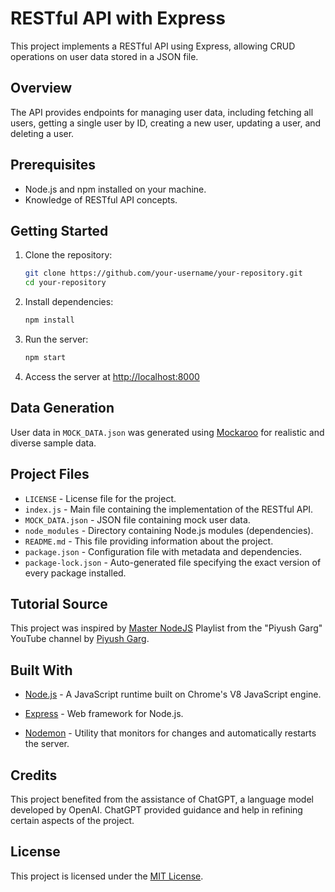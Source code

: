 # RESTful API with Express

This project implements a RESTful API using Express, allowing CRUD operations on user data stored in a JSON file.

## Overview

The API provides endpoints for managing user data, including fetching all users, getting a single user by ID, creating a new user, updating a user, and deleting a user.

## Prerequisites

- Node.js and npm installed on your machine.
- Knowledge of RESTful API concepts.

## Getting Started

1. Clone the repository:

   ```bash
   git clone https://github.com/your-username/your-repository.git
   cd your-repository
   ```

2. Install dependencies:

   ```bash
   npm install
   ```

3. Run the server:

   ```bash
   npm start
   ```

4. Access the server at [http://localhost:8000](http://localhost:8000)

## Data Generation

User data in `MOCK_DATA.json` was generated using [Mockaroo](https://mockaroo.com/) for realistic and diverse sample data.

## Project Files

- `LICENSE` - License file for the project.
- `index.js` - Main file containing the implementation of the RESTful API.
- `MOCK_DATA.json` - JSON file containing mock user data.
- `node_modules` - Directory containing Node.js modules (dependencies).
- `README.md` - This file providing information about the project.
- `package.json` - Configuration file with metadata and dependencies.
- `package-lock.json` - Auto-generated file specifying the exact version of every package installed.

## Tutorial Source

This project was inspired by [Master NodeJS](https://youtube.com/playlist?list=PLinedj3B30sDby4Al-i13hQJGQoRQDfPo&si=LiA7gqdSMZ2JwUkc) Playlist from the "Piyush Garg" YouTube channel by [Piyush Garg](https://www.youtube.com/@piyushgargdev).

## Built With

- [Node.js](https://nodejs.org/) - A JavaScript runtime built on Chrome's V8 JavaScript engine.
- [Express](https://expressjs.com/) - Web framework for Node.js.

- [Nodemon](https://nodemon.io/) - Utility that monitors for changes and automatically restarts the server.

## Credits

This project benefited from the assistance of ChatGPT, a language model developed by OpenAI. ChatGPT provided guidance and help in refining certain aspects of the project.

## License

This project is licensed under the [MIT License](LICENSE).
